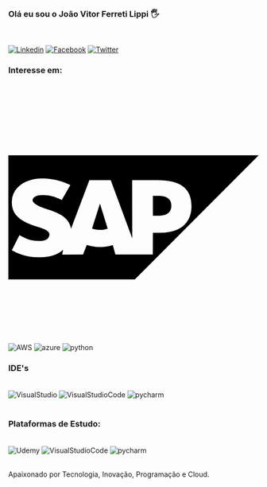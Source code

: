 ### Olá eu sou o João Vitor Ferreti Lippi 🖐

<br/>

[![Linkedin](https://img.shields.io/badge/LinkedIn-0077B5?style=for-the-badge&logo=linkedin&logoColor=white)](https://www.linkedin.com/in/jo%C3%A3o-vitor-ferreti-lippi-0576091bb/)
[![Facebook](https://img.shields.io/badge/Facebook-1877F2?style=for-the-badge&logo=facebook&logoColor=white)](https://www.facebook.com/joaovitorferretilippi.16/)
[![Twitter](https://img.shields.io/badge/Twitter-1DA1F2?style=for-the-badge&logo=twitter&logoColor=white)](https://twitter.com/ferreti_lippi)


### Interesse em: 
<div style="display: inline_block"><br/>
      <svg role="img" viewBox="0 0 24 24" xmlns="http://www.w3.org/2000/svg"><title>SAP</title><path d="M0 6.064v11.872h12.13L24 6.064zm3.264 2.208h.005c.863.001 1.915.245 2.676.633l-.82 1.43c-.835-.404-1.255-.442-1.73-.467-.708-.038-1.064.215-1.069.488-.007.332.669.633 1.305.838.964.306 2.19.715 2.377 1.9L7.77 8.437h2.046l2.064 5.576-.007-5.575h2.37c2.257 0 3.318.764 3.318 2.519 0 1.575-1.09 2.514-2.936 2.514h-.763l-.01 2.094-3.588-.003-.25-.908c-.37.122-.787.189-1.23.189-.456 0-.885-.071-1.263-.2l-.358.919-2 .006.09-.462c-.029.025-.057.05-.087.074-.535.43-1.208.629-2.037.644l-.213.002a5.075 5.075 0 0 1-2.581-.675l.73-1.448c.79.467 1.286.572 1.956.558.347-.007.598-.07.761-.239a.557.557 0 0 0 .156-.369c.007-.376-.53-.553-1.185-.756-.531-.164-1.135-.389-1.606-.735-.559-.41-.825-.924-.812-1.65a1.99 1.99 0 0 1 .566-1.377c.519-.537 1.357-.863 2.363-.863zm10.597 1.67v1.904h.521c.694 0 1.247-.23 1.248-.964 0-.709-.554-.94-1.248-.94zm-5.087.767l-.748 2.362c.223.085.481.133.757.133.268 0 .52-.047.742-.126l-.736-2.37z"/></svg>
      <img align="center" alt="AWS" src="https://img.shields.io/badge/Amazon_AWS-232F3E?style=for-the-badge&logo=amazon-aws&logoColor=white" /> 
      <img align="center" alt="azure" src="https://img.shields.io/badge/Azure_DevOps-0078D7?style=for-the-badge&logo=azure-devops&logoColor=white" />
      <img align="center" alt="python" src="https://img.shields.io/badge/Python-3776AB?style=for-the-badge&logo=python&logoColor=white" />
   
</div>

### IDE's

<div style="display: inline_block"><br/>
    <img align="center" alt="VisualStudio" src="https://img.shields.io/badge/Visual_Studio-5C2D91?style=for-the-badge&logo=visual%20studio&logoColor=white" />
     <img align="center" alt="VisualStudioCode" src="https://img.shields.io/badge/Visual_Studio_Code-0078D4?style=for-the-badge&logo=visual%20studio%20code&logoColor=white" />
     <img align="center" alt="pycharm" src="https://img.shields.io/badge/PyCharm-000000.svg?&style=for-the-badge&logo=PyCharm&logoColor=white" />
</div>
<br/>

### Plataformas de Estudo:

<div style="display: inline_block"><br/>
    <img align="center" alt="Udemy" src="https://img.shields.io/badge/Udemy-EC5252?style=for-the-badge&logo=Udemy&logoColor=white" />
     <img align="center" alt="VisualStudioCode" src="https://img.shields.io/badge/Visual_Studio_Code-0078D4?style=for-the-badge&logo=visual%20studio%20code&logoColor=white" />
     <img align="center" alt="pycharm" src="https://img.shields.io/badge/PyCharm-000000.svg?&style=for-the-badge&logo=PyCharm&logoColor=white" />
</div>
<br/>
   

Apaixonado por Tecnologia, Inovação, Programação e Cloud.
